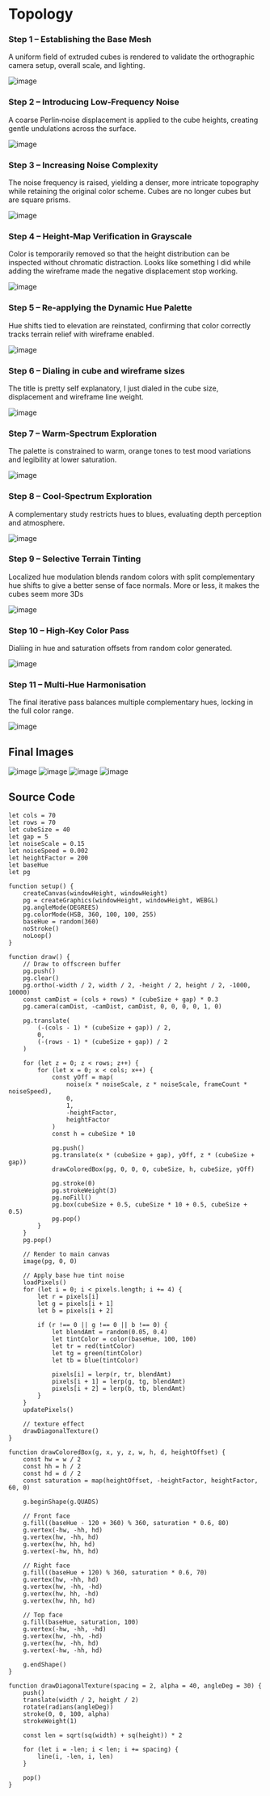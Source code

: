 # Topology

### Step&nbsp;1 – Establishing the Base Mesh

A uniform field of extruded cubes is rendered to validate the orthographic camera setup, overall scale, and lighting.  

![image](./resources/o1.jpg)

### Step&nbsp;2 – Introducing Low‑Frequency Noise

A coarse Perlin‑noise displacement is applied to the cube heights, creating gentle undulations across the surface.  

![image](./resources/o2.jpg)

### Step&nbsp;3 – Increasing Noise Complexity

The noise frequency is raised, yielding a denser, more intricate topography while retaining the original color scheme. Cubes are no longer cubes but are square prisms.

![image](./resources/o3.jpg)

### Step&nbsp;4 – Height‑Map Verification in Grayscale

Color is temporarily removed so that the height distribution can be inspected without chromatic distraction. Looks like something I did while adding the wireframe made the negative displacement stop working.

![image](./resources/o4.jpg)

### Step&nbsp;5 – Re‑applying the Dynamic Hue Palette

Hue shifts tied to elevation are reinstated, confirming that color correctly tracks terrain relief with wireframe enabled.

![image](./resources/o5.jpg)

### Step&nbsp;6 – Dialing in cube and wireframe sizes

The title is pretty self explanatory, I just dialed in the cube size, displacement and wireframe line weight.

![image](./resources/o6.jpg)

### Step&nbsp;7 – Warm‑Spectrum Exploration

The palette is constrained to warm, orange tones to test mood variations and legibility at lower saturation.  

![image](./resources/o7.jpg)

### Step&nbsp;8 – Cool‑Spectrum Exploration

A complementary study restricts hues to blues, evaluating depth perception and atmosphere.  

![image](./resources/o8.jpg)

### Step&nbsp;9 – Selective Terrain Tinting

Localized hue modulation blends random colors with split complementary hue shifts to give a better sense of face normals. More or less, it makes the cubes seem more 3Ds

![image](./resources/o9.jpg)

### Step&nbsp;10 – High‑Key Color Pass

Dialiing in hue and saturation offsets from random color generated.

![image](./resources/o10.jpg)

### Step&nbsp;11 – Multi‑Hue Harmonisation

The final iterative pass balances multiple complementary hues, locking in the full color range.  

![image](./resources/o11.jpg)

## Final Images

![image](./resources/f1.jpg)
![image](./resources/f2.jpg)
![image](./resources/f3.jpg)
![image](./resources/f4.jpg)

## Source Code

```{js}
let cols = 70
let rows = 70
let cubeSize = 40
let gap = 5
let noiseScale = 0.15
let noiseSpeed = 0.002
let heightFactor = 200
let baseHue
let pg

function setup() {
    createCanvas(windowHeight, windowHeight)
    pg = createGraphics(windowHeight, windowHeight, WEBGL)
    pg.angleMode(DEGREES)
    pg.colorMode(HSB, 360, 100, 100, 255)
    baseHue = random(360)
    noStroke()
    noLoop()
}

function draw() {
    // Draw to offscreen buffer
    pg.push()
    pg.clear()
    pg.ortho(-width / 2, width / 2, -height / 2, height / 2, -1000, 10000)
    const camDist = (cols + rows) * (cubeSize + gap) * 0.3
    pg.camera(camDist, -camDist, camDist, 0, 0, 0, 0, 1, 0)

    pg.translate(
        (-(cols - 1) * (cubeSize + gap)) / 2,
        0,
        (-(rows - 1) * (cubeSize + gap)) / 2
    )

    for (let z = 0; z < rows; z++) {
        for (let x = 0; x < cols; x++) {
            const yOff = map(
                noise(x * noiseScale, z * noiseScale, frameCount * noiseSpeed),
                0,
                1,
                -heightFactor,
                heightFactor
            )
            const h = cubeSize * 10

            pg.push()
            pg.translate(x * (cubeSize + gap), yOff, z * (cubeSize + gap))
            drawColoredBox(pg, 0, 0, 0, cubeSize, h, cubeSize, yOff)

            pg.stroke(0)
            pg.strokeWeight(3)
            pg.noFill()
            pg.box(cubeSize + 0.5, cubeSize * 10 + 0.5, cubeSize + 0.5)
            pg.pop()
        }
    }
    pg.pop()

    // Render to main canvas
    image(pg, 0, 0)

    // Apply base hue tint noise
    loadPixels()
    for (let i = 0; i < pixels.length; i += 4) {
        let r = pixels[i]
        let g = pixels[i + 1]
        let b = pixels[i + 2]

        if (r !== 0 || g !== 0 || b !== 0) {
            let blendAmt = random(0.05, 0.4)
            let tintColor = color(baseHue, 100, 100)
            let tr = red(tintColor)
            let tg = green(tintColor)
            let tb = blue(tintColor)

            pixels[i] = lerp(r, tr, blendAmt)
            pixels[i + 1] = lerp(g, tg, blendAmt)
            pixels[i + 2] = lerp(b, tb, blendAmt)
        }
    }
    updatePixels()

    // texture effect
    drawDiagonalTexture()
}

function drawColoredBox(g, x, y, z, w, h, d, heightOffset) {
    const hw = w / 2
    const hh = h / 2
    const hd = d / 2
    const saturation = map(heightOffset, -heightFactor, heightFactor, 60, 0)

    g.beginShape(g.QUADS)

    // Front face
    g.fill((baseHue - 120 + 360) % 360, saturation * 0.6, 80)
    g.vertex(-hw, -hh, hd)
    g.vertex(hw, -hh, hd)
    g.vertex(hw, hh, hd)
    g.vertex(-hw, hh, hd)

    // Right face
    g.fill((baseHue + 120) % 360, saturation * 0.6, 70)
    g.vertex(hw, -hh, hd)
    g.vertex(hw, -hh, -hd)
    g.vertex(hw, hh, -hd)
    g.vertex(hw, hh, hd)

    // Top face
    g.fill(baseHue, saturation, 100)
    g.vertex(-hw, -hh, -hd)
    g.vertex(hw, -hh, -hd)
    g.vertex(hw, -hh, hd)
    g.vertex(-hw, -hh, hd)

    g.endShape()
}

function drawDiagonalTexture(spacing = 2, alpha = 40, angleDeg = 30) {
    push()
    translate(width / 2, height / 2)
    rotate(radians(angleDeg))
    stroke(0, 0, 100, alpha)
    strokeWeight(1)

    const len = sqrt(sq(width) + sq(height)) * 2

    for (let i = -len; i < len; i += spacing) {
        line(i, -len, i, len)
    }

    pop()
}
```
